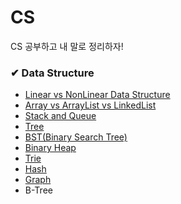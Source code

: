 # CS
CS 공부하고 내 말로 정리하자!

### ✔ Data Structure

- [Linear vs NonLinear Data Structure](https://github.com/hectick/CS/blob/irene/%EC%9E%90%EB%A3%8C%EA%B5%AC%EC%A1%B0/Linear%20vs%20NonLinear.md)
- [Array vs ArrayList vs LinkedList](https://github.com/hectick/CS/blob/irene/%EC%9E%90%EB%A3%8C%EA%B5%AC%EC%A1%B0/Array%20vs%20ArrayList%20vs%20LinkedList.md)
- [Stack and Queue](https://github.com/hectick/CS/blob/irene/%EC%9E%90%EB%A3%8C%EA%B5%AC%EC%A1%B0/Stack%20and%20Queue.md)
- [Tree](https://github.com/hectick/CS/blob/irene/%EC%9E%90%EB%A3%8C%EA%B5%AC%EC%A1%B0/Tree.md)
- [BST(Binary Search Tree)](https://github.com/hectick/CS/blob/irene/%EC%9E%90%EB%A3%8C%EA%B5%AC%EC%A1%B0/Binary%20Search%20Tree.md)
- [Binary Heap](https://github.com/hectick/CS/blob/irene/%EC%9E%90%EB%A3%8C%EA%B5%AC%EC%A1%B0/Binary%20Heap.md)
- [Trie](https://github.com/hectick/CS/blob/irene/%EC%9E%90%EB%A3%8C%EA%B5%AC%EC%A1%B0/Trie.md)
- [Hash](https://github.com/hectick/CS/blob/irene/%EC%9E%90%EB%A3%8C%EA%B5%AC%EC%A1%B0/Hash.md)
- [Graph](https://github.com/hectick/CS/blob/irene/%EC%9E%90%EB%A3%8C%EA%B5%AC%EC%A1%B0/Graph.md)
- B-Tree
